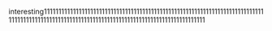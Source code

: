 interesting111111111111111111111111111111111111111111111111111111111111111111111111111111111111111111111111111111111111111111111111111111111111111111111111
